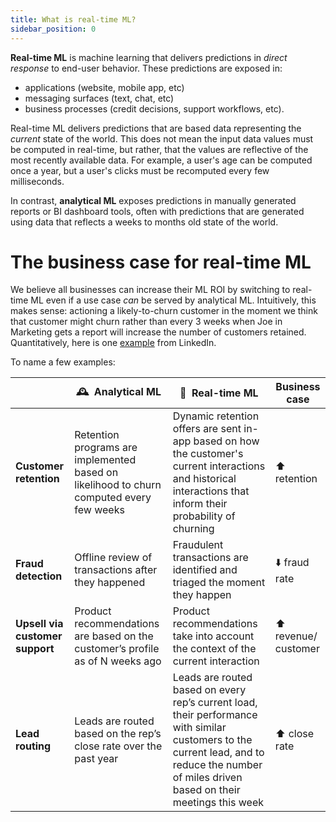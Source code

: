 ```yaml
---
title: What is real-time ML?
sidebar_position: 0
---
```


**Real-time ML** is machine learning that delivers predictions in *direct response* to end-user behavior.  These predictions are exposed in:
* applications (website, mobile app, etc)
* messaging surfaces (text, chat, etc)
* business processes (credit decisions, support workflows, etc). 

Real-time ML delivers predictions that are based data representing the *current* state of the world.  This does not mean the input data values must be computed in real-time, but rather, that the values are reflective of the most recently available data. For example, a user's age can be computed once a year, but a user's clicks must be recomputed every few milliseconds.

In contrast, **analytical ML** exposes predictions in manually generated reports or BI dashboard tools, often with predictions that are generated using data that reflects a weeks to months old state of the world.

# The business case for real-time ML
We believe all businesses can increase their ML ROI by switching to real-time ML even if a use case *can* be served by analytical ML.  Intuitively, this makes sense: actioning a likely-to-churn customer in the moment we think that customer might churn rather than every 3 weeks when Joe in Marketing gets a report will increase the number of customers retained.   Quantitatively, here is one [example](https://engineering.linkedin.com/blog/2022/near-real-time-features-for-near-real-time-personalization) from LinkedIn.

To name a few examples:

|  | 🕰️  Analytical ML  | 🏪  Real-time ML  | Business case|
| --- | --- | --- | --- |
| **Customer retention** | Retention programs are implemented based on likelihood to churn computed every few weeks | Dynamic retention offers are sent in-app based on how the customer's current interactions and historical interactions that inform their probability of churning | ⬆️ retention |
| **Fraud detection** | Offline review of transactions after they happened | Fraudulent transactions are identified and triaged the moment they happen | ⬇️ fraud rate |
| **Upsell via customer support** | Product recommendations are based on the customer’s profile as of N weeks ago | Product recommendations take into account the context of the current interaction |⬆️ revenue/ customer |
| **Lead routing** | Leads are routed based on the rep’s close rate over the past year | Leads are routed based on every rep’s current load, their performance with similar customers to the current lead, and to reduce the number of miles driven based on their meetings this week | ⬆️ close rate|